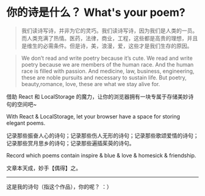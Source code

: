 # 你的诗是什么？ What's your poem?

>我们读诗写诗，并非为它的灵巧。我们读诗写诗，因为我们是人类的一员。而人类充满了热情。医药，法律，商业，工程，这些都是高贵的理想，并且是维生的必需条件。但是诗，美，浪漫，爱，这些才是我们生存的原因。

>We don’t read and write poetry because it’s cute. We read and write poetry because we are members of the human race. And the human race is filled with passion. And medicine, law, business, engineering, these are noble pursuits and necessary to sustain life. But poetry, beauty,romance, love, these are what we stay alive for.

借助 React 和 LocalStorage 的魔力，让你的浏览器拥有一块专属于存储美妙诗句的空间吧~

With React & LocalStorage, let your browser have a space for storing elegant poems.

记录那些振奋人心的诗句；记录那些伤人无形的诗句；记录那些歌颂爱情的诗句；记录那些赏月思乡的诗句；记录那些遍插茱萸的诗句。

Record which poems contain inspire & blue & love & homesick & friendship.

文章本天成，妙手【偶得】之。

***

这是我的诗句（指这个作品），你的呢？ ：）